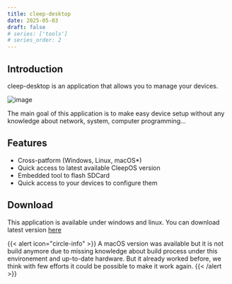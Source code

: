 ```yaml
---
title: cleep-desktop
date: 2025-05-03
draft: false
# series: ['tools']
# series_order: 2
---
```


## Introduction

cleep-desktop is an application that allows you to manage your devices.

![image](cleep-desktop.png)

The main goal of this application is to make easy device setup without any knowledge about network, system, computer programming...

## Features

- Cross-patform (Windows, Linux, macOS\*)
- Quick access to latest available CleepOS version
- Embedded tool to flash SDCard
- Quick access to your devices to configure them

## Download

This application is available under windows and linux. You can download latest version [here](https://github.com/CleepDevice/cleep-desktop/releases)

{{< alert icon="circle-info" >}}
A macOS version was available but it is not build anymore due to missing knowledge about build process under this environement and up-to-date hardware. But it already worked before, we think with few efforts it could be possible to make it work again.
{{< /alert >}}
